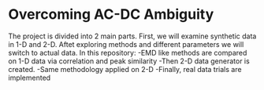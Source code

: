 # Overcoming AC-DC Ambiguity
The project is divided into 2 main parts. First, we will examine synthetic data in 1-D and 2-D. Aftet exploring methods and different parameters we will switch to actual data.
In this repository:
-EMD like methods are compared on 1-D data via correlation and peak similarity
-Then 2-D data generator is created.
-Same methodology applied on 2-D
-Finally, real data trials are implemented
